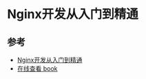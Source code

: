 # Nginx开发从入门到精通


## 

## 参考
- [Nginx开发从入门到精通](https://github.com/taobao/nginx-book)
- [在线查看 book](http://tengine.taobao.org/book/index.html)

